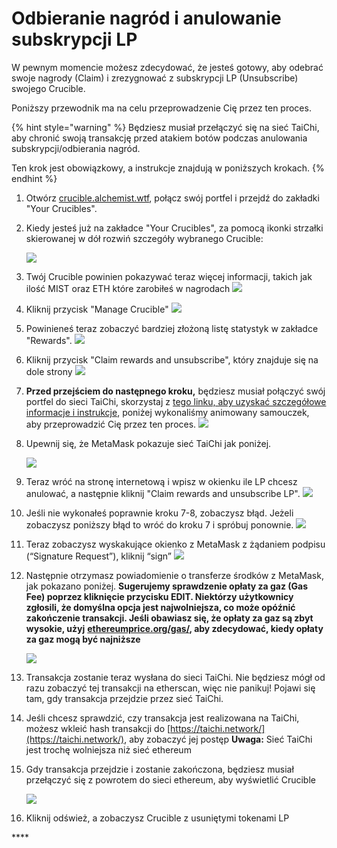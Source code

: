# Odbieranie nagród i anulowanie subskrypcji LP

W pewnym momencie możesz zdecydować, że jesteś gotowy, aby odebrać swoje nagrody \(Claim\) i zrezygnować z subskrypcji LP \(Unsubscribe\) swojego Crucible.

Poniższy przewodnik ma na celu przeprowadzenie Cię przez ten proces.

{% hint style="warning" %}
Będziesz musiał przełączyć się na sieć TaiChi, aby chronić swoją transakcję przed atakiem botów podczas anulowania subskrypcji/odbierania nagród.

Ten krok jest obowiązkowy, a instrukcje znajdują w poniższych krokach.
{% endhint %}

1. Otwórz [crucible.alchemist.wtf](https://crucible.alchemist.wtf/), połącz swój portfel i przejdź do zakładki "Your Crucibles".
2. Kiedy jesteś już na zakładce "Your Crucibles", za pomocą ikonki strzałki skierowanej w dół rozwiń szczegóły wybranego Crucible:

  
   ![](../../.gitbook/assets/screenshot-2021-05-07-at-12.50.58.png) 

3. Twój Crucible powinien pokazywać teraz więcej informacji, takich jak ilość MIST oraz ETH które zarobiłeś w nagrodach ![](../../.gitbook/assets/screenshot-2021-05-07-at-12.50.42.png) 
4. Kliknij przycisk "Manage Crucible" ![](../../.gitbook/assets/screenshot-2021-05-07-at-12.51.04.png) 
5. Powinieneś teraz zobaczyć bardziej złożoną listę statystyk w zakładce "Rewards".  ![](../../.gitbook/assets/screenshot-2021-05-07-at-12.51.22.png) 
6. Kliknij przycisk "Claim rewards and unsubscribe", który znajduje się na dole strony ![](../../.gitbook/assets/screenshot-2021-05-07-at-13.05.52.png) 
7. **Przed przejściem do następnego kroku,** będziesz musiał połączyć swój portfel do sieci TaiChi, skorzystaj z [tego linku, aby uzyskać szczegółowe informacje i instrukcje](https://github.com/Taichi-Network/docs/blob/master/sendPriveteTx_tutorial.md), poniżej wykonaliśmy animowany samouczek, aby przeprowadzić Cię przez ten proces.  ![](../../.gitbook/assets/taichi-network-add.gif) 
8. Upewnij się, że MetaMask pokazuje sieć TaiChi jak poniżej.

   ![](https://i.imgur.com/kszVVbq.png)

9. Teraz wróć na stronę internetową i wpisz w okienku ile LP chcesz anulować, a następnie kliknij "Claim rewards and unsubscribe LP". ![](../../.gitbook/assets/screenshot-2021-05-07-at-13.06.00.png) 
10. Jeśli nie wykonałeś poprawnie kroku 7-8, zobaczysz błąd. Jeżeli zobaczysz poniższy błąd to wróć do kroku 7 i spróbuj ponownie.  ![](../../.gitbook/assets/screenshot-2021-05-07-at-13.06.44.png) 
11. Teraz zobaczysz wyskakujące okienko z MetaMask z żądaniem podpisu \(“Signature Request”\), kliknij “sign”  ![](../../.gitbook/assets/screenshot-2021-05-07-at-13.11.35.png) 
12. Następnie otrzymasz powiadomienie o transferze środków z MetaMask, jak pokazano poniżej. **Sugerujemy sprawdzenie opłaty za gaz \(Gas Fee\) poprzez kliknięcie przycisku EDIT. Niektórzy użytkownicy zgłosili, że domyślna opcja jest najwolniejsza, co może opóźnić zakończenie transakcji. Jeśli obawiasz się, że opłaty za gaz są zbyt wysokie, użyj** [**ethereumprice.org/gas/**](https://ethereumprice.org/gas/)**, aby zdecydować, kiedy opłaty za gaz mogą być najniższe**

    ![](../../.gitbook/assets/screenshot-2021-05-07-at-13.11.44.png) 

13. Transakcja zostanie teraz wysłana do sieci TaiChi. Nie będziesz mógł od razu zobaczyć tej transakcji na etherscan, więc nie panikuj! Pojawi się tam, gdy transakcja przejdzie przez sieć TaiChi.
14. Jeśli chcesz sprawdzić, czy transakcja jest realizowana na TaiChi, możesz wkleić hash transakcji do [https://taichi.network/](https://taichi.network/), aby zobaczyć jej postęp **Uwaga:** Sieć TaiChi jest trochę wolniejsza niż sieć ethereum
15. Gdy transakcja przejdzie i zostanie zakończona, będziesz musiał przełączyć się z powrotem do sieci ethereum, aby wyświetlić Crucible

    ![](https://i.imgur.com/fcPY6Zp.png) 

16. Kliknij odśwież, a zobaczysz Crucible z usuniętymi tokenami LP

\*\*\*\*

